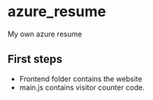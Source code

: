 # azure_resume
My own azure resume

## First steps

- Frontend folder contains the website
- main.js contains visitor counter code.
